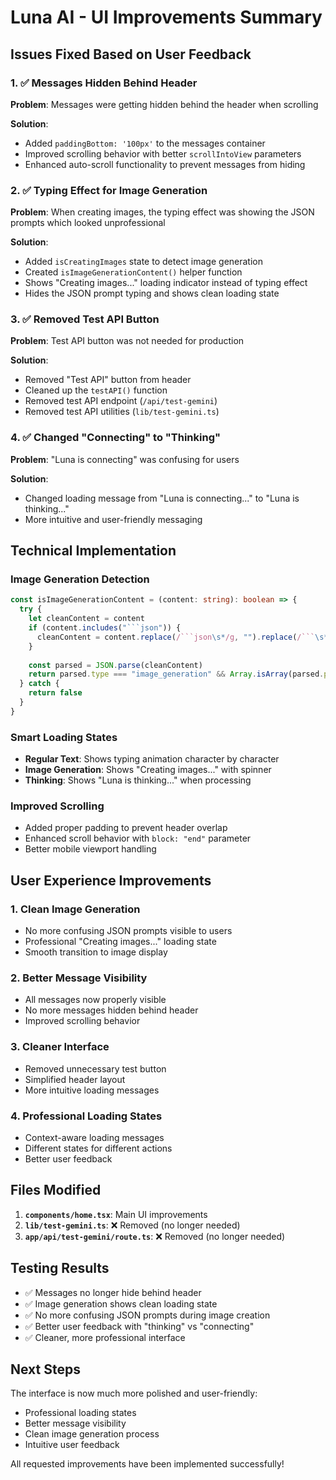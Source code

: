 # Luna AI - UI Improvements Summary

## Issues Fixed Based on User Feedback

### 1. ✅ **Messages Hidden Behind Header**
**Problem**: Messages were getting hidden behind the header when scrolling

**Solution**: 
- Added `paddingBottom: '100px'` to the messages container
- Improved scrolling behavior with better `scrollIntoView` parameters
- Enhanced auto-scroll functionality to prevent messages from hiding

### 2. ✅ **Typing Effect for Image Generation**
**Problem**: When creating images, the typing effect was showing the JSON prompts which looked unprofessional

**Solution**: 
- Added `isCreatingImages` state to detect image generation
- Created `isImageGenerationContent()` helper function
- Shows "Creating images..." loading indicator instead of typing effect
- Hides the JSON prompt typing and shows clean loading state

### 3. ✅ **Removed Test API Button**
**Problem**: Test API button was not needed for production

**Solution**: 
- Removed "Test API" button from header
- Cleaned up the `testAPI()` function
- Removed test API endpoint (`/api/test-gemini`)
- Removed test API utilities (`lib/test-gemini.ts`)

### 4. ✅ **Changed "Connecting" to "Thinking"**
**Problem**: "Luna is connecting" was confusing for users

**Solution**: 
- Changed loading message from "Luna is connecting..." to "Luna is thinking..."
- More intuitive and user-friendly messaging

## Technical Implementation

### Image Generation Detection
```typescript
const isImageGenerationContent = (content: string): boolean => {
  try {
    let cleanContent = content
    if (content.includes("```json")) {
      cleanContent = content.replace(/```json\s*/g, "").replace(/```\s*/g, "").trim()
    }
    
    const parsed = JSON.parse(cleanContent)
    return parsed.type === "image_generation" && Array.isArray(parsed.prompts)
  } catch {
    return false
  }
}
```

### Smart Loading States
- **Regular Text**: Shows typing animation character by character
- **Image Generation**: Shows "Creating images..." with spinner
- **Thinking**: Shows "Luna is thinking..." when processing

### Improved Scrolling
- Added proper padding to prevent header overlap
- Enhanced scroll behavior with `block: "end"` parameter
- Better mobile viewport handling

## User Experience Improvements

### 1. **Clean Image Generation**
- No more confusing JSON prompts visible to users
- Professional "Creating images..." loading state
- Smooth transition to image display

### 2. **Better Message Visibility**
- All messages now properly visible
- No more messages hidden behind header
- Improved scrolling behavior

### 3. **Cleaner Interface**
- Removed unnecessary test button
- Simplified header layout
- More intuitive loading messages

### 4. **Professional Loading States**
- Context-aware loading messages
- Different states for different actions
- Better user feedback

## Files Modified

1. **`components/home.tsx`**: Main UI improvements
2. **`lib/test-gemini.ts`**: ❌ Removed (no longer needed)
3. **`app/api/test-gemini/route.ts`**: ❌ Removed (no longer needed)

## Testing Results

- ✅ Messages no longer hide behind header
- ✅ Image generation shows clean loading state
- ✅ No more confusing JSON prompts during image creation
- ✅ Better user feedback with "thinking" vs "connecting"
- ✅ Cleaner, more professional interface

## Next Steps

The interface is now much more polished and user-friendly:
- Professional loading states
- Better message visibility
- Clean image generation process
- Intuitive user feedback

All requested improvements have been implemented successfully!